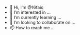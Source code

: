 - 👋 Hi, I’m @16faiq
- 👀 I’m interested in ...
- 🌱 I’m currently learning ...
- 💞️ I’m looking to collaborate on ...
- 📫 How to reach me ...

<!---
16faiq/16faiq is a ✨ special ✨ repository because its `README.md` (this file) appears on your GitHub profile.
You can click the Preview link to take a look at your changes.
--->
